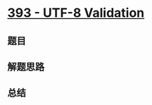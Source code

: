 # [393 - UTF-8 Validation](https://leetcode.com/problems/utf-8-validation/)

## 题目


## 解题思路


## 总结


